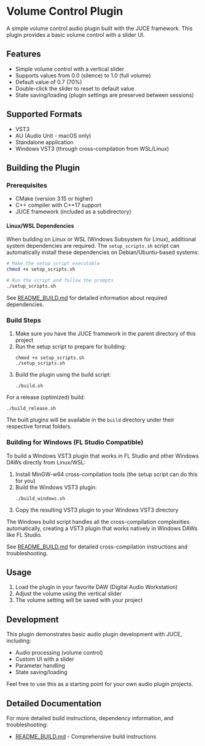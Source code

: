# Volume Control Plugin

A simple volume control audio plugin built with the JUCE framework. This plugin provides a basic volume control with a slider UI.

## Features

- Simple volume control with a vertical slider
- Supports values from 0.0 (silence) to 1.0 (full volume)
- Default value of 0.7 (70%)
- Double-click the slider to reset to default value
- State saving/loading (plugin settings are preserved between sessions)

## Supported Formats

- VST3
- AU (Audio Unit - macOS only)
- Standalone application
- Windows VST3 (through cross-compilation from WSL/Linux)

## Building the Plugin

### Prerequisites

- CMake (version 3.15 or higher)
- C++ compiler with C++17 support
- JUCE framework (included as a subdirectory)

#### Linux/WSL Dependencies

When building on Linux or WSL (Windows Subsystem for Linux), additional system dependencies are required. The `setup_scripts.sh` script can automatically install these dependencies on Debian/Ubuntu-based systems:

```bash
# Make the setup script executable
chmod +x setup_scripts.sh

# Run the script and follow the prompts
./setup_scripts.sh
```

See [README_BUILD.md](./README_BUILD.md) for detailed information about required dependencies.

### Build Steps

1. Make sure you have the JUCE framework in the parent directory of this project
2. Run the setup script to prepare for building:
   ```
   chmod +x setup_scripts.sh
   ./setup_scripts.sh
   ```
3. Build the plugin using the build script:
   ```
   ./build.sh
   ```

For a release (optimized) build:
   ```
   ./build_release.sh
   ```

The built plugins will be available in the `build` directory under their respective format folders.

### Building for Windows (FL Studio Compatible)

To build a Windows VST3 plugin that works in FL Studio and other Windows DAWs directly from Linux/WSL:

1. Install MinGW-w64 cross-compilation tools (the setup script can do this for you)
2. Build the Windows VST3 plugin:
   ```
   ./build_windows.sh
   ```
3. Copy the resulting VST3 plugin to your Windows VST3 directory

The Windows build script handles all the cross-compilation complexities automatically, creating a VST3 plugin that works natively in Windows DAWs like FL Studio.

See [README_BUILD.md](./README_BUILD.md) for detailed cross-compilation instructions and troubleshooting.

## Usage

1. Load the plugin in your favorite DAW (Digital Audio Workstation)
2. Adjust the volume using the vertical slider
3. The volume setting will be saved with your project

## Development

This plugin demonstrates basic audio plugin development with JUCE, including:

- Audio processing (volume control)
- Custom UI with a slider
- Parameter handling
- State saving/loading

Feel free to use this as a starting point for your own audio plugin projects.

## Detailed Documentation

For more detailed build instructions, dependency information, and troubleshooting:

- [README_BUILD.md](./README_BUILD.md) - Comprehensive build instructions